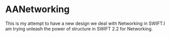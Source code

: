 # AANetworking

This is my attempt to have a new design we deal with Networking in SWIFT.I am trying unleash the power of structure in SWIFT 2.2 for Networking.

